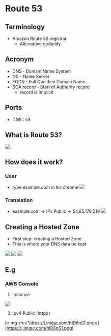 # Route 53

## Terminology
* Amazon Route 53 registrar
  * Alternative godaddy

## Acronym
* DNS - Domain Name System
* NS - Name Server
* FQDN - Full Qualified Domain Name
* SOA record - Start of Authority record
    * record is implicit

## Ports
* DNS : 53

## What is Route 53?
[<img src="https://i.imgur.com/ogkv9c0.png">](https://i.imgur.com/ogkv9c0.png)

## How does it work?
### User
* type example.com in his chrome
[<img src="https://i.imgur.com/8dhax9f.png">](https://i.imgur.com/8dhax9f.png)

### Translation 
* example.com -> IPv Public -> 54.85.178.219
[<img src="https://i.imgur.com/AfNEGXn.png">](https://i.imgur.com/AfNEGXn.png)

## Creating a Hosted Zone
* First step: creating a Hosted Zone
* This is where your DNS data be kept

[<img src="https://i.imgur.com/778ccCT.png">](https://i.imgur.com/778ccCT.png)
[<img src="https://i.imgur.com/vsnccXO.png">](https://i.imgur.com/vsnccXO.png)
[<img src="https://i.imgur.com/wfz1FRL.png">](https://i.imgur.com/wfz1FRL.png)

## E.g
### AWS Console
1) Instance

[<img src="https://i.imgur.com/gNElgo2.png">](https://i.imgur.com/gNElgo2.png)

2) Ipv4 Public (httpd)

[<img src="https://i.imgur.com/hlD6nS1.png>](https://i.imgur.com/hlD6nS1.png)
